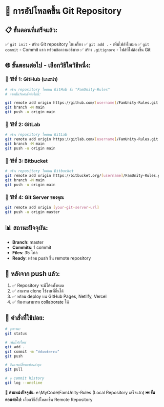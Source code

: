 # 🚀 การอัปโหลดขึ้น Git Repository

## 📋 ขั้นตอนที่เสร็จแล้ว:
✅ `git init` - สร้าง Git repository ในเครื่อง
✅ `git add .` - เพิ่มไฟล์ทั้งหมด
✅ `git commit` - Commit แรก พร้อมข้อความอธิบาย
✅ สร้าง `.gitignore` - ไฟล์ที่ไม่ต้องขึ้น Git

## 🌐 ขั้นตอนต่อไป - เลือกวิธีใดวิธีหนึ่ง:

### 🔗 วิธีที่ 1: GitHub (แนะนำ)
```bash
# สร้าง repository ใหม่บน GitHub ชื่อ "FamUnity-Rules"
# จากนั้นรันคำสั่งต่อไปนี้:

git remote add origin https://github.com/[username]/FamUnity-Rules.git
git branch -M main
git push -u origin main
```

### 🔗 วิธีที่ 2: GitLab
```bash
# สร้าง repository ใหม่บน GitLab
git remote add origin https://gitlab.com/[username]/FamUnity-Rules.git
git branch -M main
git push -u origin main
```

### 🔗 วิธีที่ 3: Bitbucket
```bash
# สร้าง repository ใหม่บน Bitbucket
git remote add origin https://bitbucket.org/[username]/FamUnity-Rules.git
git branch -M main
git push -u origin main
```

### 🔗 วิธีที่ 4: Git Server ของคุณ
```bash
git remote add origin [your-git-server-url]
git push -u origin master
```

## 📊 สถานะปัจจุบัน:
- **Branch**: master
- **Commits**: 1 commit
- **Files**: 35 ไฟล์
- **Ready**: พร้อม push ขึ้น remote repository

## 🎯 หลังจาก push แล้ว:
1. ✅ Repository จะมีโค้ดทั้งหมด
2. ✅ สามารถ clone ใช้งานที่อื่นได้
3. ✅ พร้อม deploy บน GitHub Pages, Netlify, Vercel
4. ✅ ทีมงานสามารถ collaborate ได้

## 📝 คำสั่งที่ใช้บ่อย:
```bash
# ดูสถานะ
git status

# เพิ่มไฟล์ใหม่
git add .
git commit -m "อัปเดตข้อความ"
git push

# ดึงการเปลี่ยนแปลงล่าสุด
git pull

# ดู commit history
git log --oneline
```

**📍 ตำแหน่งปัจจุบัน**: e:\MyCode\FamUnity-Rules (Local Repository เสร็จแล้ว)
**⏭️ ขั้นตอนต่อไป**: เลือกวิธีอัปโหลดขึ้น Remote Repository
